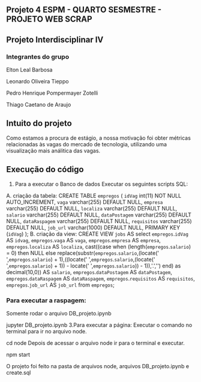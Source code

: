 ## Projeto 4 ESPM - QUARTO SESMESTRE - PROJETO WEB SCRAP
## Projeto Interdisciplinar IV 


### Integrantes do grupo
Elton Leal Barbosa

Leonardo Oliveira Tieppo

Pedro Henrique Pompermayer Zotelli

Thiago Caetano de Araujo

## Intuito do projeto
Como estamos a procura de estágio, a nossa motivação foi obter métricas relacionadas às vagas do mercado de tecnologia, utilizando uma visualização mais análitica das vagas.

## Execução do código
1. Para a executar o Banco de dados
Executar os seguintes scripts SQL:

A. criação da tabela:
CREATE TABLE `empregos` (
  `idVag` int(11) NOT NULL AUTO_INCREMENT,
  `vaga` varchar(255) DEFAULT NULL,
  `empresa` varchar(255) DEFAULT NULL,
  `localiza` varchar(255) DEFAULT NULL,
  `salario` varchar(255) DEFAULT NULL,
  `dataPostagem` varchar(255) DEFAULT NULL,
  `dataRaspagem` varchar(255) DEFAULT NULL,
  `requisitos` varchar(255) DEFAULT NULL,
  `job_url` varchar(1000) DEFAULT NULL,
  PRIMARY KEY (`idVag`)
);
B. criação da view:
CREATE VIEW `jobs` AS
    select
        `empregos`.`idVag` AS `idvag`,
        `empregos`.`vaga` AS `vaga`,
        `empregos`.`empresa` AS `empresa`,
        `empregos`.`localiza` AS `localiza`,
        cast((case 
            when (length(`empregos`.`salario`) = 0) then NULL 
            else replace(substr(`empregos`.`salario`,(locate(' ',`empregos`.`salario`) + 1),((locate(' ',`empregos`.`salario`,(locate(' ',`empregos`.`salario`) + 1)) - locate(' ',`empregos`.`salario`)) - 1)),'.','') end) as decimal(10,0)) AS `salario`,
        `empregos`.`dataPostagem` AS `dataPostagem`,
        `empregos`.`dataRaspagem` AS `dataRaspagem`,
        `empregos`.`requisitos` AS `requisitos`,
        `empregos`.`job_url` AS `job_url`
    from `empregos`;
### Para executar a raspagem:
Somente rodar o arquivo DB_projeto.ipynb

jupyter DB_projeto.ipynb
3.Para executar a página:
Executar o comando no terminal para ir no arquivo node.

cd node
Depois de acessar o arquivo node ir para o terminal e executar.

npm start


O projeto foi feito na pasta de arquivos node, arquivos DB_projeto.ipynb e create.sql

